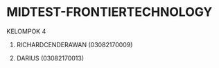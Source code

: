 # MIDTEST-FRONTIERTECHNOLOGY

KELOMPOK 4

1) RICHARDCENDERAWAN (03082170009)

2) DARIUS (03082170013)
